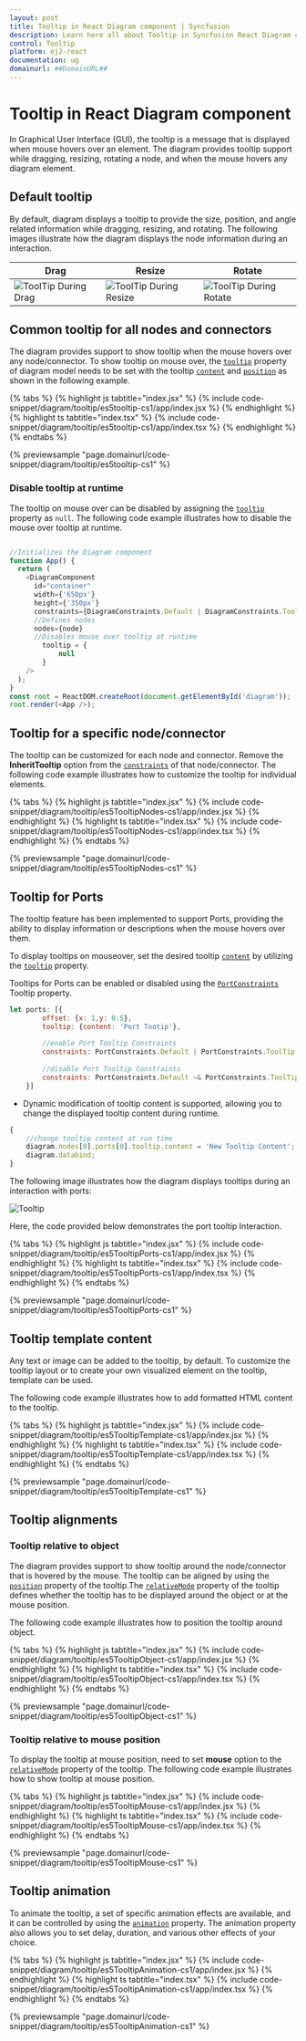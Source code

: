 ```yaml
---
layout: post
title: Tooltip in React Diagram component | Syncfusion
description: Learn here all about Tooltip in Syncfusion React Diagram component of Syncfusion Essential JS 2 and more.
control: Tooltip 
platform: ej2-react
documentation: ug
domainurl: ##DomainURL##
---
```


# Tooltip in React Diagram component

<!-- markdownlint-disable MD010 -->

In Graphical User Interface (GUI), the tooltip is a message that is displayed when mouse hovers over an element. The diagram provides tooltip support while dragging, resizing, rotating a node, and when the mouse hovers any diagram element.

## Default tooltip

By default, diagram displays a tooltip to provide the size, position, and angle related information while dragging, resizing, and rotating. The following images illustrate how the diagram displays the node information during an interaction.

| Drag | Resize | Rotate |
|---|---|---|
| ![ToolTip During Drag](images/Tooltip_img1.png) | ![ToolTip During Resize](images/Tooltip_img2.png) | ![ToolTip During Rotate](images/Tooltip_img3.png) |

## Common tooltip for all nodes and connectors

The diagram provides support to show tooltip when the mouse hovers over any node/connector.
To show tooltip on mouse over, the [`tooltip`](https://ej2.syncfusion.com/react/documentation/api/diagram#tooltip) property of diagram model needs to be set with the tooltip [`content`](https://ej2.syncfusion.com/react/documentation/api/diagram/diagramTooltip/#content) and [`position`](https://ej2.syncfusion.com/react/documentation/api/diagram/diagramTooltip/#position) as shown in the following example.

{% tabs %}
{% highlight js tabtitle="index.jsx" %}
{% include code-snippet/diagram/tooltip/es5tooltip-cs1/app/index.jsx %}
{% endhighlight %}
{% highlight ts tabtitle="index.tsx" %}
{% include code-snippet/diagram/tooltip/es5tooltip-cs1/app/index.tsx %}
{% endhighlight %}
{% endtabs %}

 {% previewsample "page.domainurl/code-snippet/diagram/tooltip/es5tooltip-cs1" %}

### Disable tooltip at runtime

The tooltip on mouse over can be disabled by assigning the [`tooltip`](https://ej2.syncfusion.com/react/documentation/api/diagram#tooltip) property as `null`. The following code example illustrates how to disable the mouse over tooltip at runtime.

```ts

//Initializes the Diagram component
function App() {
  return (
    <DiagramComponent
      id="container"
      width={'650px'}
      height={'350px'}
      constraints={DiagramConstraints.Default | DiagramConstraints.Tooltip}
      //Defines nodes
      nodes={node}
      //Disables mouse over tooltip at runtime
        tooltip = {
            null
        }
    />
  );
}
const root = ReactDOM.createRoot(document.getElementById('diagram'));
root.render(<App />);

```

## Tooltip for a specific node/connector

The tooltip can be customized for each node and connector. Remove the **InheritTooltip** option from the [`constraints`](https://ej2.syncfusion.com/react/documentation/api/diagram#constraints) of that node/connector. The following code example illustrates how to customize the tooltip for individual elements.

{% tabs %}
{% highlight js tabtitle="index.jsx" %}
{% include code-snippet/diagram/tooltip/es5TooltipNodes-cs1/app/index.jsx %}
{% endhighlight %}
{% highlight ts tabtitle="index.tsx" %}
{% include code-snippet/diagram/tooltip/es5TooltipNodes-cs1/app/index.tsx %}
{% endhighlight %}
{% endtabs %}

 {% previewsample "page.domainurl/code-snippet/diagram/tooltip/es5TooltipNodes-cs1" %}

## Tooltip for Ports

The tooltip feature has been implemented to support Ports, providing the ability to display information or descriptions when the mouse hovers over them.

To display tooltips on mouseover, set the desired tooltip [`content`](https://ej2.syncfusion.com/react/documentation/api/diagram/diagramTooltip/#content) by utilizing the [`tooltip`](https://ej2.syncfusion.com/react/documentation/api/diagram/diagram#tooltip) property.

Tooltips for Ports can be enabled or disabled using the [`PortConstraints`](https://ej2.syncfusion.com/react/documentation/api/diagram/port#constraints-portconstraints) Tooltip property.


```js
let ports: [{
        offset: {x: 1,y: 0.5},
        tooltip: {content: 'Port Tootip'},
        
        //enable Port Tooltip Constraints
        constraints: PortConstraints.Default | PortConstraints.ToolTip,
        
        //disable Port Tooltip Constraints
        constraints: PortConstraints.Default ~& PortConstraints.ToolTip
    }]
```

- Dynamic modification of tooltip content is supported, allowing you to change the displayed tooltip content during runtime.

```js
{
    //change tooltip content at run time
    diagram.nodes[0].ports[0].tooltip.content = 'New Tooltip Content';
    diagram.databind;
}
```

The following image illustrates how the diagram displays tooltips during an interaction with ports:

![Tooltip](images/PortTooltip.gif)

Here, the code provided below demonstrates the port tooltip Interaction.

{% tabs %}
{% highlight js tabtitle="index.jsx" %}
{% include code-snippet/diagram/tooltip/es5TooltipPorts-cs1/app/index.jsx %}
{% endhighlight %}
{% highlight ts tabtitle="index.tsx" %}
{% include code-snippet/diagram/tooltip/es5TooltipPorts-cs1/app/index.tsx %}
{% endhighlight %}
{% endtabs %}

 {% previewsample "page.domainurl/code-snippet/diagram/tooltip/es5TooltipPorts-cs1" %}


## Tooltip template content

Any text or image can be added to the tooltip, by default. To customize the tooltip layout or to create your own visualized element on the tooltip, template can be used.

The following code example illustrates how to add formatted HTML content to the tooltip.

{% tabs %}
{% highlight js tabtitle="index.jsx" %}
{% include code-snippet/diagram/tooltip/es5TooltipTemplate-cs1/app/index.jsx %}
{% endhighlight %}
{% highlight ts tabtitle="index.tsx" %}
{% include code-snippet/diagram/tooltip/es5TooltipTemplate-cs1/app/index.tsx %}
{% endhighlight %}
{% endtabs %}

 {% previewsample "page.domainurl/code-snippet/diagram/tooltip/es5TooltipTemplate-cs1" %}

## Tooltip alignments

### Tooltip relative to object

The diagram provides support to show tooltip around the node/connector that is hovered by the mouse. The tooltip can be aligned by using the [`position`](https://ej2.syncfusion.com/react/documentation/api/diagram/diagramTooltip#position) property of the tooltip.The [`relativeMode`](https://ej2.syncfusion.com/react/documentation/api/diagram/diagramTooltip#relativemode) property of the tooltip defines whether the tooltip has to be displayed around the object or at the mouse position.

The following code example illustrates how to position the tooltip around object.

{% tabs %}
{% highlight js tabtitle="index.jsx" %}
{% include code-snippet/diagram/tooltip/es5TooltipObject-cs1/app/index.jsx %}
{% endhighlight %}
{% highlight ts tabtitle="index.tsx" %}
{% include code-snippet/diagram/tooltip/es5TooltipObject-cs1/app/index.tsx %}
{% endhighlight %}
{% endtabs %}

 {% previewsample "page.domainurl/code-snippet/diagram/tooltip/es5TooltipObject-cs1" %}

### Tooltip relative to mouse position

To display the tooltip at mouse position, need to set **mouse** option to the [`relativeMode`](https://ej2.syncfusion.com/react/documentation/api/diagram/diagramTooltip#relativemode) property of the tooltip.
The following code example illustrates how to show tooltip at mouse position.

{% tabs %}
{% highlight js tabtitle="index.jsx" %}
{% include code-snippet/diagram/tooltip/es5TooltipMouse-cs1/app/index.jsx %}
{% endhighlight %}
{% highlight ts tabtitle="index.tsx" %}
{% include code-snippet/diagram/tooltip/es5TooltipMouse-cs1/app/index.tsx %}
{% endhighlight %}
{% endtabs %}

 {% previewsample "page.domainurl/code-snippet/diagram/tooltip/es5TooltipMouse-cs1" %}

## Tooltip animation

To animate the tooltip, a set of specific animation effects are available, and it can be controlled by using the [`animation`](https://ej2.syncfusion.com/react/documentation/api/diagram/diagramTooltip#animation) property. The animation property also allows you to set delay, duration, and various other effects of your choice.

{% tabs %}
{% highlight js tabtitle="index.jsx" %}
{% include code-snippet/diagram/tooltip/es5TooltipAnimation-cs1/app/index.jsx %}
{% endhighlight %}
{% highlight ts tabtitle="index.tsx" %}
{% include code-snippet/diagram/tooltip/es5TooltipAnimation-cs1/app/index.tsx %}
{% endhighlight %}
{% endtabs %}

 {% previewsample "page.domainurl/code-snippet/diagram/tooltip/es5TooltipAnimation-cs1" %}